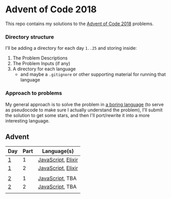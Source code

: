 # Advent of Code 2018

This repo contains my solutions to the [Advent of Code 2018](https://adventofcode.com/2018) problems.

### Directory structure

I'll be adding a directory for each day `1..25` and storing inside:

1. The Problem Descriptions
2. The Problem Inputs (if any)
3. A directory for each language
    * and maybe a `.gitignore` or other supporting material for running that language

### Approach to problems
My general approach is to solve the problem in [a boring language](https://developer.mozilla.org/bm/docs/Web/JavaScript) (to serve as pseudocode to make sure I actually understand the problem), I'll submit the solution to get some stars, and then I'll port/rewrite it into a more interesting language.

## Advent

Day | Part | Language(s) 
--- | ---  | ---
[1](https://adventofcode.com/2018/day/1)| 1 | [JavaScript](https://github.com/22a/advent2018/blob/master/01/js/part1.js), [Elixir](https://github.com/22a/advent2018/blob/master/01/ex/part1.ex)
[1](https://adventofcode.com/2018/day/1)| 2 | [JavaScript](https://github.com/22a/advent2018/blob/master/01/js/part2.js), [Elixir](https://github.com/22a/advent2018/blob/master/01/ex/part2.ex)
 | | 
[2](https://adventofcode.com/2018/day/2)| 1 | [JavaScript](https://github.com/22a/advent2018/blob/master/02/js/part1.js), TBA
[2](https://adventofcode.com/2018/day/2)| 2 | [JavaScript](https://github.com/22a/advent2018/blob/master/02/js/part2.js), TBA
 | | 
